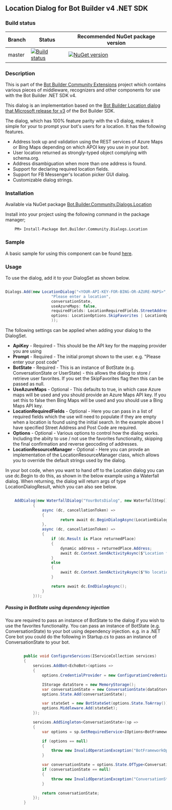 ## Location Dialog for Bot Builder v4 .NET SDK

### Build status
| Branch | Status | Recommended NuGet package version |
| ------ | ------ | ------ |
| master | [![Build status](https://ci.appveyor.com/api/projects/status/b9123gl3kih8x9cb?svg=true)](https://ci.appveyor.com/project/garypretty/botbuilder-community) | [![NuGet version](https://img.shields.io/badge/NuGet-1.0.100-blue.svg)](https://www.nuget.org/packages/Bot.Builder.Community.Dialogs.Location/) |

### Description
This is part of the [Bot Builder Community Extensions](https://github.com/garypretty/botbuilder-community) project which contains various pieces of middleware, recognizers and other components for use with the Bot Builder .NET SDK v4.

This dialog is an implementation based on the [Bot Builder Location dialog that Microsoft release for v3](https://www.github.com/microsoft/botbuilder-location) of the Bot Builder SDK.

The dialog, which has 100% feature parity with the v3 dialog, makes it simple for your to prompt your bot's users for a location. It has the following features.

* Address look up and validation using the REST services of Azure Maps or Bing Maps depending on which APOI key you use in your bot.
* User location returned as strongly-typed object complying with schema.org.
* Address disambiguation when more than one address is found.
* Support for declaring required location fields.
* Support for FB Messenger's location picker GUI dialog.
* Customizable dialog strings.

### Installation

Available via NuGet package [Bot.Builder.Community.Dialogs.Location](https://www.nuget.org/packages/Bot.Builder.Community.Dialogs.Location/)

Install into your project using the following command in the package manager;
```
    PM> Install-Package Bot.Builder.Community.Dialogs.Location
```

### Sample

A basic sample for using this component can be found [here](https://github.com/BotBuilderCommunity/botbuilder-community-dotnet/tree/master/samples/Location%20Dialog%20Sample).

### Usage

To use the dialog, add it to your DialogSet as shown below. 

```cs

Dialogs.Add(new LocationDialog("<YOUR-API-KEY-FOR-BING-OR-AZURE-MAPS>",
                    "Please enter a location", 
                    conversationState,
                    useAzureMaps: false, 
                    requiredFields: LocationRequiredFields.StreetAddress | LocationRequiredFields.PostalCode, 
                    options: LocationOptions.SkipFavorites | LocationOptions.SkipFinalConfirmation 
                    ));

```

The following settings can be applied when adding your dialog to the DialogSet.

* **ApiKey** - Required - This should be the API key for the mapping provider you are using
* **Prompt** - Required - The initial prompt shown to the user. e.g. "Please enter your post code"
* **BotState** - Required - This is an instance of BotState (e.g. ConversationState or UserState) - this allows the dialog to store / retrieve user favorites. If you set the SkipFavorites flag then this can be passed as null.
* **UseAzureMaps** - Optional - This defaults to true, in which case Azure maps will be used and you should provide an Azure Maps API key. If you set this to false then Bing Maps will be used and you should use a Bing Maps API key.
* **LocationRequiredFields** - Optional - Here you can pass in a list of required fields which the use will need to populate if they are empty when a location is found using the initial search. In the example above I have specified Street Address and Post Code are required.
* **Options** - Optional - Various options to control how the dialog works. Including the abiity to use / not use the favorites functionality, skipping the final confirmation and reverse geocoding of addresses.
* **LocationResourceManager** - Optional - Here you can provde an implementation of the LocationResourceManager class, which allows you to override the default strings used by the dialog.

In your bot code, when you want to hand off to the Location dialog you can use dc.Begin to do this, as shown in the below example using a Waterfall dialog. When returning, the dialog will return args of type LocationDialogResult, which you can also see below.

```cs

    AddDialog(new WaterfallDialog("YourBotsDialog", new WaterfallStep[]
            {
                async (dc, cancellationToken) =>
                {
                        return await dc.BeginDialogAsync(LocationDialog.DefaultLocationDialogId);
                },
                async (dc, cancellationToken) =>
                {
                    if (dc.Result is Place returnedPlace)
                    {
                        dynamic address = returnedPlace.Address;
                        await dc.Context.SendActivityAsync($"Location found: {returnedPlace.Address.FormattedAddress}");
                    }
                    else
                    {
                        await dc.Context.SendActivityAsync($"No location found");
                    }

                    return await dc.EndDialogAsync();
                }
            }));

```


##### Passing in BotState using dependency injection

You are required to pass an instance of BotState to the dialog if you wish to use the favorites functionality.
You can pass an instance of BotState (e.g. ConversationState) to your bot using dependency injection. 
e.g. in a .NET Core bot you could do the following in Startup.cs to pass an instance of ConversationState to your bot.

```cs

        public void ConfigureServices(IServiceCollection services)
        {
            services.AddBot<EchoBot>(options =>
            {
                options.CredentialProvider = new ConfigurationCredentialProvider(Configuration);

                IStorage dataStore = new MemoryStorage();
                var conversationState = new ConversationState(dataStore);
                options.State.Add(conversationState);

                var stateSet = new BotStateSet(options.State.ToArray());
                options.Middleware.Add(stateSet);
            });

            services.AddSingleton<ConversationState>(sp =>
            {
                var options = sp.GetRequiredService<IOptions<BotFrameworkOptions>>().Value;

                if (options == null)
                {
                    throw new InvalidOperationException("BotFrameworkOptions must be configured prior to setting up the State Accessors");
                }

                var conversationState = options.State.OfType<ConversationState>().FirstOrDefault();
                if (conversationState == null)
                {
                    throw new InvalidOperationException("ConversationState must be defined and added before adding conversation-scoped state accessors.");
                }

                return conversationState;
            });
        }

```


